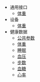 - 通用接口
   - [体重](/develop-cloud/health/weight)
- 设备
   - [体重](/develop-cloud/health/weight)
- 健康数据
   - [公共参数](/develop-cloud/health/common)
   - [体重](/develop-cloud/health/weight)
   - [睡眠](/develop-cloud/health/sleep)
   - [血压](/develop-cloud/health/bloodpressure)
   - [步数](/develop-cloud/health/step)
   - [血糖](/develop-cloud/health/bloodsugar)
   - [心率](/develop-cloud/health/heartrate)

